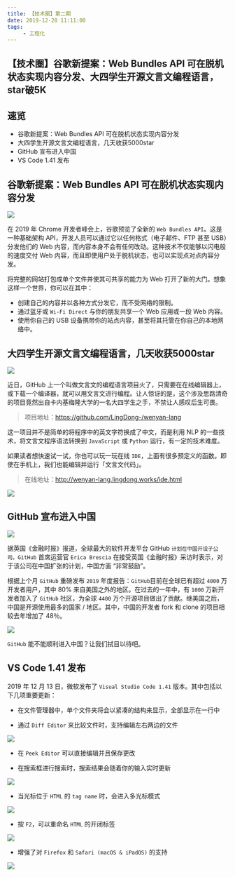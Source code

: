 ```yaml
---
title: 【技术圈】第二期
date: 2019-12-28 11:11:00
tags:
     - 工程化
---
```


## 【技术圈】谷歌新提案：Web Bundles API 可在脱机状态实现内容分发、大四学生开源文言文编程语言，star破5K

## 速览

- 谷歌新提案：Web Bundles API 可在脱机状态实现内容分发
- 大四学生开源文言文编程语言，几天收获5000star
- GitHub 宣布进入中国
- VS Code 1.41 发布

## 谷歌新提案：Web Bundles API 可在脱机状态实现内容分发

![](https://lsqimg-1257917459.cos.ap-beijing.myqcloud.com/20191218222759.png)

在 2019 年 Chrome 开发者峰会上，谷歌预览了全新的 `Web Bundles API`。这是一种基础架构 API，开发人员可以通过它以任何格式（电子邮件、FTP 甚至 USB）分发他们的 Web 内容，而内容本身不会有任何改动。这种技术不仅能够以闪电般的速度交付 Web 内容，而且即使用户处于脱机状态，也可以实现点对点内容分发。

将完整的网站打包成单个文件并使其可共享的能力为 Web 打开了新的大门。想象这样一个世界，你可以在其中：

- 创建自己的内容并以各种方式分发它，而不受网络的限制。
- 通过蓝牙或 `Wi-Fi Direct` 与你的朋友共享一个 Web 应用或一段 Web 内容。
- 使用你自己的 USB 设备携带你的站点内容，甚至将其托管在你自己的本地网络中。

## 大四学生开源文言文编程语言，几天收获5000star

![](https://lsqimg-1257917459.cos.ap-beijing.myqcloud.com/20191218223609.png)

近日，GitHub 上一个叫做文言文的编程语言项目火了，只需要在在线编辑器上，或下载一个编译器，就可以用文言文进行编程。让人惊讶的是，这个涉及思路清奇的项目竟然出自卡内基梅隆大学的一名大四学生之手，不禁让人感叹后生可畏。

> 项目地址：https://github.com/LingDong-/wenyan-lang


这一项目并不是简单的将程序中的英文字符换成了中文，而是利用 NLP 的一些技术，将文言文程序语法转换到 `JavaScript` 或 `Python` 运行，有一定的技术难度。

如果读者想快速试一试，你也可以玩一玩在线 `IDE`，上面有很多预定义的函数。即使在手机上，我们也能编辑并运行「文言文代码」。

> 在线地址：http://wenyan-lang.lingdong.works/ide.html

![](https://mmbiz.qpic.cn/mmbiz_png/KmXPKA19gWicoyKuSkoGQo1RlrCBdibTTeHXXMlp9jOayiaqGDJ8c3KbjHdsqDSKvKBq9WV1yGdlxs0dImQDUiayBQ/640?wx_fmt=png&tp=webp&wxfrom=5&wx_lazy=1&wx_co=1)


## GitHub 宣布进入中国

![](https://lsqimg-1257917459.cos.ap-beijing.myqcloud.com/20191218224048.png)

据英国《金融时报》报道，全球最大的软件开发平台 GitHub `计划在中国开设子公司。GitHub` 首席运营官 `Erica Brescia` 在接受英国《金融时报》采访时表示，对于该公司在中国扩张的计划，中国方面 “非常鼓励”。

根据上个月 `GitHub` 重磅发布 `2019` 年度报告：`GitHub`目前在全球已有超过 `4000` 万开发者用户，其中 80% 来自美国之外的地区。在过去的一年中，有 `1000` 万新开发者加入了 `GitHub` 社区，为全球 `4400` 万个开源项目做出了贡献。继美国之后，中国是开源使用最多的国家 / 地区。其中，中国的开发者 fork 和 clone 的项目相较去年增加了 48％。

![](https://mmbiz.qpic.cn/mmbiz_png/UicQ7HgWiaUb1oBYzaRsDqiaiayjlXPqSezQQ0CsdT0bjxTXQzUUEVOib7X6rYmx0SYvV8QDeiaN54c9BmDpibM9pf3UA/640?wx_fmt=png&tp=webp&wxfrom=5&wx_lazy=1&wx_co=1)

 `GitHub` 能不能顺利进入中国？让我们拭目以待吧。

## VS Code 1.41 发布

2019 年 12 月 13 日，微软发布了 `Visual Studio Code 1.41` 版本。其中包括以下几项重要更新：

- 在文件管理器中，单个文件夹将会以紧凑的结构来显示，全部显示在一行中

- 通过 `Diff Editor` 来比较文件时，支持编辑左右两边的文件

![](https://mmbiz.qpic.cn/mmbiz_gif/Z4WC9OGHQlFI59icV394REyFPhuHf52icyJgaS8iaBCy7aialOK1M0tGBAAQphVVjiafHlZibZGOyMs4rNQw2N2Fslsg/640?wx_fmt=gif&tp=webp&wxfrom=5&wx_lazy=1)

- 在 `Peek Editor` 可以直接编辑并且保存更改

- 在搜索框进行搜索时，搜索结果会随着你的输入实时更新

![](https://mmbiz.qpic.cn/mmbiz_gif/Z4WC9OGHQlFI59icV394REyFPhuHf52icyElZqfQF7ZiaicukFZKL7yk9BrD9xHEibgfolXiaVmoELtreYS0eJGOJVvg/640?wx_fmt=gif&tp=webp&wxfrom=5&wx_lazy=1)

- 当光标位于 `HTML` 的 `tag name` 时，会进入多光标模式

![](https://mmbiz.qpic.cn/mmbiz_png/Z4WC9OGHQlEicZGQL7d3CkrGEdWxjibHWUINsh52oQ22l6NQ49f4XP62xKvpAMr5cFlUUQnwBpUY9rYGpfnveKSw/640?wx_fmt=png&tp=webp&wxfrom=5&wx_lazy=1&wx_co=1)

- 按 `F2`，可以重命名 `HTML` 的开闭标签

![](https://mmbiz.qpic.cn/mmbiz_gif/Z4WC9OGHQlFI59icV394REyFPhuHf52icydVaWpJtTIfWNBc0lxyOVzKJtr8MosZTGa2EgicYQ9SicVdSHiaYNNww3A/640?wx_fmt=gif&tp=webp&wxfrom=5&wx_lazy=1)

- 增强了对 `Firefox` 和 `Safari (macOS & iPadOS)` 的支持

![](https://mmbiz.qpic.cn/mmbiz_gif/Z4WC9OGHQlFI59icV394REyFPhuHf52icyCvtRDbQg6YibQqAyJX7y3XQYDqp3lIsQzR5w0dStAjgWzZib6Rr65AYw/640?wx_fmt=gif&tp=webp&wxfrom=5&wx_lazy=1)
 
 <comment/> 
 